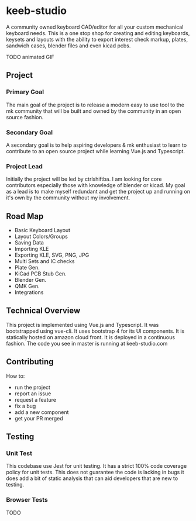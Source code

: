 # keeb-studio

A community owned keyboard CAD/editor for all your custom mechanical keyboard needs. This is a one stop shop for creating and editing keyboards, keysets and layouts with the ability to export interest check markup, plates, sandwich cases, blender files and even kicad pcbs.

TODO animated GIF

## Project

### Primary Goal
The main goal of the project is to release a modern easy to use tool to the mk community that will be built and owned by the community in an open source fashion.

### Secondary Goal
A secondary goal is to help aspiring developers & mk enthusiast to learn to contribute to an open source project while learning Vue.js and Typescript.

### Project Lead
Initially the project will be led by ctrlshiftba. I am looking for core contributors especially those with knowledge of blender or kicad. My goal as a lead is to make myself redundant and get the project up and running on it's own by the community without my involvement.

## Road Map
- Basic Keyboard Layout
- Layout Colors/Groups
- Saving Data
- Importing KLE
- Exporting KLE, SVG, PNG, JPG
- Multi Sets and IC checks
- Plate Gen.
- KiCad PCB Stub Gen.
- Blender Gen.
- QMK Gen.
- Integrations

## Technical Overview
This project is implemented using Vue.js and Typescript. It was bootstrapped using vue-cli. It uses bootstrap 4 for its UI components. It is statically hosted on amazon cloud front. It is deployed in a continuous fashion. The code you see in master is running at keeb-studio.com

## Contributing
How to:
  - run the project
  - report an issue
  - request a feature
  - fix a bug
  - add a new component
  - get your PR merged

## Testing

### Unit Test
This codebase use Jest for unit testing. It has a strict 100% code coverage policy for unit tests. This does not guarantee the code is lacking in bugs it does add a bit of static analysis that can aid developers that are new to testing.

### Browser Tests
TODO






